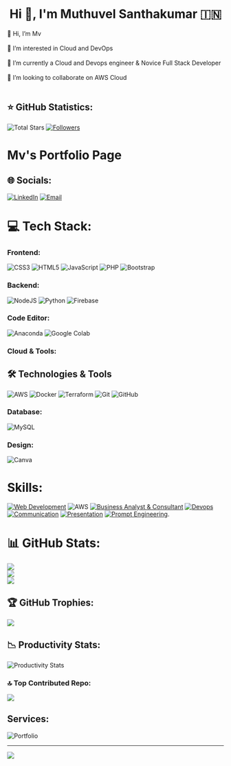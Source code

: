 <h1 align="center">Hi 👋, I'm Muthuvel Santhakumar 🇮🇳</h1>

<p align="left">
👋 Hi, I’m Mv<br><br>
👀 I’m interested in Cloud and DevOps<br><br>
🌱 I’m currently a Cloud and Devops engineer  & Novice Full Stack Developer<br><br>
💞️ I’m looking to collaborate on AWS Cloud<br><br>
</p>

## ⭐ GitHub Statistics:
![Total Stars](https://custom-icon-badges.herokuapp.com/badge/dynamic/json?logo=star&color=55960c&labelColor=488207&label=Stars&style=for-the-badge&query=%24.stars&url=https://api.github-star-counter.workers.dev/user/muthuvelsanthakumar) 
[![Followers](https://custom-icon-badges.herokuapp.com/github/followers/muthuvelsanthakumar?color=236ad3&labelColor=1155ba&style=for-the-badge&logo=person-add&label=Follow&logoColor=white)](https://github.com/muthuvelsanthakumar?tab=followers)

# Mv's Portfolio Page

## 🌐 Socials:
[![LinkedIn](https://img.shields.io/badge/LinkedIn-%230077B5.svg?logo=linkedin&logoColor=white)](https://linkedin.com/in/muthuvel-santhakumar103/) 
[![Email](https://img.shields.io/badge/Email-%236A5ACD.svg?logo=gmail&logoColor=white)](mailto:muthuvelsanthakumar@gmail.com)

# 💻 Tech Stack:

### Frontend:
![CSS3](https://img.shields.io/badge/css3-%231572B6.svg?style=for-the-badge&logo=css3&logoColor=white)
![HTML5](https://img.shields.io/badge/html5-%23E34F26.svg?style=for-the-badge&logo=html5&logoColor=white) 
![JavaScript](https://img.shields.io/badge/javascript-%23323330.svg?style=for-the-badge&logo=javascript&logoColor=%23F7DF1E) 
![PHP](https://img.shields.io/badge/php-%23777BB4.svg?style=for-the-badge&logo=php&logoColor=white) 
![Bootstrap](https://img.shields.io/badge/bootstrap-%238511FA.svg?style=for-the-badge&logo=bootstrap&logoColor=white)

### Backend:
![NodeJS](https://img.shields.io/badge/node.js-43853D?style=for-the-badge&logo=node.js&logoColor=white)
![Python](https://img.shields.io/badge/Python-FFD43B?style=for-the-badge&logo=python&logoColor=blue)
![Firebase](https://img.shields.io/badge/firebase-%23092E20.svg?style=for-the-badge&logo=firebase&logoColor=white)

### Code Editor:
![Anaconda](https://img.shields.io/badge/Anaconda-%2344A833.svg?style=for-the-badge&logo=anaconda&logoColor=white) 
![Google Colab](https://img.shields.io/badge/Google_Colab-25D366?style=for-the-badge&logo=google-colab&logoColor=white)

### Cloud & Tools:

## 🛠️ Technologies & Tools

![AWS](https://img.shields.io/badge/AWS-232F3E?style=for-the-badge&logo=amazonaws&logoColor=white)
![Docker](https://img.shields.io/badge/Docker-2496ED?style=for-the-badge&logo=docker&logoColor=white)
![Terraform](https://img.shields.io/badge/Terraform-7B42BC?style=for-the-badge&logo=terraform&logoColor=white)
![Git](https://img.shields.io/badge/Git-F05032?style=for-the-badge&logo=git&logoColor=white)
![GitHub](https://img.shields.io/badge/GitHub-181717?style=for-the-badge&logo=github&logoColor=white)


### Database:
![MySQL](https://img.shields.io/badge/mysql-%2300000f.svg?style=for-the-badge&logo=mysql&logoColor=white)

### Design:
![Canva](https://img.shields.io/badge/Canva-%2300C4CC.svg?style=for-the-badge&logo=Canva&logoColor=white)

# Skills:
[![Web Development](https://img.shields.io/badge/Web%20Development-orange?style=for-the-badge&logo=html5&logoColor=white)](https://example.com/web-development)
![AWS](https://img.shields.io/badge/AWS-0078D4?style=for-the-badge&logo=aws&logoColor=white)
[![Business Analyst & Consultant](https://img.shields.io/badge/Business_Analyst-blue?style=for-the-badge&logo=chart.js&logoColor=white)](https://example.com/business_analyst)
[![Devops](https://img.shields.io/badge/Career%20Consulting-orange?style=for-the-badge&logo=briefcase&logoColor=white)](https://example.com/career-consulting)
[![Communication](https://img.shields.io/badge/Communication-orange?style=for-the-badge&logo=communication&logoColor=white)](https://example.com/communication)
[![Presentation](https://img.shields.io/badge/Presentation-orange?style=for-the-badge&logo=presentation&logoColor=white)](https://example.com/presentation)
[![Prompt Engineering](https://img.shields.io/badge/Prompt_Engineering-orange?style=for-the-badge&logo=robot&logoColor=black&color=orange)](https://www.ibm.com/topics/prompt-engineering).

# 📊 GitHub Stats:
![](https://github-readme-stats.vercel.app/api?username=muthuvelsanthakumar&theme=dark&hide_border=false&include_all_commits=true&count_private=true)<br/>
![](https://github-readme-streak-stats.herokuapp.com/?user=muthuvelsanthakumar&theme=dark&hide_border=false)<br/>
![](https://github-readme-stats.vercel.app/api/top-langs/?username=muthuvelsanthakumar&theme=dark&hide_border=false&include_all_commits=true&count_private=true&layout=compact)

## 🏆 GitHub Trophies:
![](https://github-profile-trophy.vercel.app/?username=muthuvelsanthakumar&theme=dark&no-frame=false&no-bg=false&margin-w=4)

## 📉 Productivity Stats:
![Productivity Stats](https://github-profile-summary-cards.vercel.app/api/cards/profile-details?username=muthuvelsanthakumar&theme=monokai)

### 🔝 Top Contributed Repo:
![](https://github-contributor-stats.vercel.app/api?username=muthuvelsanthakumar&limit=5&theme=dark&combine_all_yearly_contributions=true)

## Services:
![Portfolio](https://img.shields.io/badge/Portfolio-%23000000.svg?style=for-the-badge&logo=firefox&logoColor=white)


---
[![](https://visitcount.itsvg.in/api?id=muthuvelsanthakumar&icon=0&color=0)](https://visitcount.itsvg.in)

<!-- Proudly created with GPRM ( https://gprm.itsvg.in ) -->
